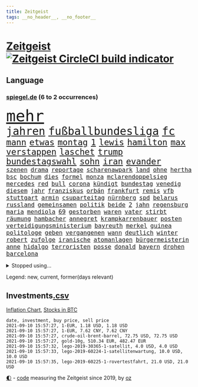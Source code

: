 ```yaml
---
title: Zeitgeist
tags: __no_header__, __no_footer__
---
```


# [Zeitgeist](https://oliz.io/zeitgeist/) [![Zeitgeist CircleCI build indicator](https://circleci.com/gh/ooz/zeitgeist.svg?style=shield)](https://circleci.com/gh/ooz/zeitgeist)

## Language

<h3><a href="https://www.spiegel.de" target="_blank">spiegel.de</a> (6 to 2 occurrences)</h3>
<p style="font-family:monospace">
<span style="font-size:32pt"><a href="news_links.html#mehr" class="current">mehr</a></span>
<br>
<span style="font-size:22pt"><a href="news_links.html#jahren" class="current">jahren</a></span>
<span style="font-size:22pt"><a href="news_links.html#fußballbundesliga" class="current">fußballbundesliga</a></span>
<span style="font-size:22pt"><a href="news_links.html#fc" class="current">fc</a></span>
<br>
<span style="font-size:17pt"><a href="news_links.html#mann" class="current">mann</a></span>
<span style="font-size:17pt"><a href="news_links.html#etwas" class="current">etwas</a></span>
<span style="font-size:17pt"><a href="news_links.html#montag" class="current">montag</a></span>
<span style="font-size:17pt"><a href="news_links.html#1" class="current">1</a></span>
<span style="font-size:17pt"><a href="news_links.html#lewis" class="current">lewis</a></span>
<span style="font-size:17pt"><a href="news_links.html#hamilton" class="current">hamilton</a></span>
<span style="font-size:17pt"><a href="news_links.html#max" class="current">max</a></span>
<span style="font-size:17pt"><a href="news_links.html#verstappen" class="current">verstappen</a></span>
<span style="font-size:17pt"><a href="news_links.html#laschet" class="current">laschet</a></span>
<span style="font-size:17pt"><a href="news_links.html#trump" class="current">trump</a></span>
<span style="font-size:17pt"><a href="news_links.html#bundestagswahl" class="current">bundestagswahl</a></span>
<span style="font-size:17pt"><a href="news_links.html#sohn" class="current">sohn</a></span>
<span style="font-size:17pt"><a href="news_links.html#iran" class="current">iran</a></span>
<span style="font-size:17pt"><a href="news_links.html#evander" class="new">evander</a></span>
<br>
<span style="font-size:12pt"><a href="news_links.html#szenen" class="current">szenen</a></span>
<span style="font-size:12pt"><a href="news_links.html#drama" class="current">drama</a></span>
<span style="font-size:12pt"><a href="news_links.html#reportage" class="current">reportage</a></span>
<span style="font-size:12pt"><a href="news_links.html#scharenawpark" class="new">scharenawpark</a></span>
<span style="font-size:12pt"><a href="news_links.html#land" class="current">land</a></span>
<span style="font-size:12pt"><a href="news_links.html#ohne" class="current">ohne</a></span>
<span style="font-size:12pt"><a href="news_links.html#hertha" class="current">hertha</a></span>
<span style="font-size:12pt"><a href="news_links.html#bsc" class="current">bsc</a></span>
<span style="font-size:12pt"><a href="news_links.html#bochum" class="current">bochum</a></span>
<span style="font-size:12pt"><a href="news_links.html#dies" class="current">dies</a></span>
<span style="font-size:12pt"><a href="news_links.html#formel" class="current">formel</a></span>
<span style="font-size:12pt"><a href="news_links.html#monza" class="current">monza</a></span>
<span style="font-size:12pt"><a href="news_links.html#mclarendoppelsieg" class="new">mclarendoppelsieg</a></span>
<span style="font-size:12pt"><a href="news_links.html#mercedes" class="current">mercedes</a></span>
<span style="font-size:12pt"><a href="news_links.html#red" class="current">red</a></span>
<span style="font-size:12pt"><a href="news_links.html#bull" class="current">bull</a></span>
<span style="font-size:12pt"><a href="news_links.html#corona" class="current">corona</a></span>
<span style="font-size:12pt"><a href="news_links.html#kündigt" class="current">kündigt</a></span>
<span style="font-size:12pt"><a href="news_links.html#bundestag" class="current">bundestag</a></span>
<span style="font-size:12pt"><a href="news_links.html#venedig" class="current">venedig</a></span>
<span style="font-size:12pt"><a href="news_links.html#diesem" class="current">diesem</a></span>
<span style="font-size:12pt"><a href="news_links.html#jahr" class="current">jahr</a></span>
<span style="font-size:12pt"><a href="news_links.html#franziskus" class="current">franziskus</a></span>
<span style="font-size:12pt"><a href="news_links.html#orbán" class="current">orbán</a></span>
<span style="font-size:12pt"><a href="news_links.html#frankfurt" class="current">frankfurt</a></span>
<span style="font-size:12pt"><a href="news_links.html#remis" class="current">remis</a></span>
<span style="font-size:12pt"><a href="news_links.html#vfb" class="current">vfb</a></span>
<span style="font-size:12pt"><a href="news_links.html#stuttgart" class="current">stuttgart</a></span>
<span style="font-size:12pt"><a href="news_links.html#armin" class="current">armin</a></span>
<span style="font-size:12pt"><a href="news_links.html#csuparteitag" class="new">csuparteitag</a></span>
<span style="font-size:12pt"><a href="news_links.html#nürnberg" class="current">nürnberg</a></span>
<span style="font-size:12pt"><a href="news_links.html#spd" class="current">spd</a></span>
<span style="font-size:12pt"><a href="news_links.html#belarus" class="current">belarus</a></span>
<span style="font-size:12pt"><a href="news_links.html#russland" class="current">russland</a></span>
<span style="font-size:12pt"><a href="news_links.html#gemeinsamen" class="current">gemeinsamen</a></span>
<span style="font-size:12pt"><a href="news_links.html#politik" class="current">politik</a></span>
<span style="font-size:12pt"><a href="news_links.html#beide" class="current">beide</a></span>
<span style="font-size:12pt"><a href="news_links.html#2" class="current">2</a></span>
<span style="font-size:12pt"><a href="news_links.html#jahn" class="current">jahn</a></span>
<span style="font-size:12pt"><a href="news_links.html#regensburg" class="current">regensburg</a></span>
<span style="font-size:12pt"><a href="news_links.html#maria" class="current">maria</a></span>
<span style="font-size:12pt"><a href="news_links.html#mendiola" class="new">mendiola</a></span>
<span style="font-size:12pt"><a href="news_links.html#69" class="current">69</a></span>
<span style="font-size:12pt"><a href="news_links.html#gestorben" class="current">gestorben</a></span>
<span style="font-size:12pt"><a href="news_links.html#waren" class="current">waren</a></span>
<span style="font-size:12pt"><a href="news_links.html#vater" class="current">vater</a></span>
<span style="font-size:12pt"><a href="news_links.html#stirbt" class="current">stirbt</a></span>
<span style="font-size:12pt"><a href="news_links.html#räumung" class="new">räumung</a></span>
<span style="font-size:12pt"><a href="news_links.html#hambacher" class="new">hambacher</a></span>
<span style="font-size:12pt"><a href="news_links.html#annegret" class="current">annegret</a></span>
<span style="font-size:12pt"><a href="news_links.html#krampkarrenbauer" class="current">krampkarrenbauer</a></span>
<span style="font-size:12pt"><a href="news_links.html#posten" class="current">posten</a></span>
<span style="font-size:12pt"><a href="news_links.html#verteidigungsministerium" class="current">verteidigungsministerium</a></span>
<span style="font-size:12pt"><a href="news_links.html#bayreuth" class="current">bayreuth</a></span>
<span style="font-size:12pt"><a href="news_links.html#merkel" class="current">merkel</a></span>
<span style="font-size:12pt"><a href="news_links.html#guinea" class="current">guinea</a></span>
<span style="font-size:12pt"><a href="news_links.html#politologe" class="current">politologe</a></span>
<span style="font-size:12pt"><a href="news_links.html#geben" class="current">geben</a></span>
<span style="font-size:12pt"><a href="news_links.html#vergangenen" class="current">vergangenen</a></span>
<span style="font-size:12pt"><a href="news_links.html#wann" class="current">wann</a></span>
<span style="font-size:12pt"><a href="news_links.html#deutlich" class="current">deutlich</a></span>
<span style="font-size:12pt"><a href="news_links.html#winter" class="current">winter</a></span>
<span style="font-size:12pt"><a href="news_links.html#robert" class="current">robert</a></span>
<span style="font-size:12pt"><a href="news_links.html#zufolge" class="current">zufolge</a></span>
<span style="font-size:12pt"><a href="news_links.html#iranische" class="current">iranische</a></span>
<span style="font-size:12pt"><a href="news_links.html#atomanlagen" class="new">atomanlagen</a></span>
<span style="font-size:12pt"><a href="news_links.html#bürgermeisterin" class="current">bürgermeisterin</a></span>
<span style="font-size:12pt"><a href="news_links.html#anne" class="current">anne</a></span>
<span style="font-size:12pt"><a href="news_links.html#hidalgo" class="new">hidalgo</a></span>
<span style="font-size:12pt"><a href="news_links.html#terroristen" class="current">terroristen</a></span>
<span style="font-size:12pt"><a href="news_links.html#posse" class="new">posse</a></span>
<span style="font-size:12pt"><a href="news_links.html#donald" class="current">donald</a></span>
<span style="font-size:12pt"><a href="news_links.html#bayern" class="current">bayern</a></span>
<span style="font-size:12pt"><a href="news_links.html#drohen" class="current">drohen</a></span>
<span style="font-size:12pt"><a href="news_links.html#barcelona" class="current">barcelona</a></span>
</p>
<details>
<summary>Stopped using...</summary>
<p class="former" style="font-size:12pt">
ebenfalls(326) netzwerken(326) normal(326) coronatest(325) gestohlen(325) johnson(325) streicht(325) aktien(324) bedeuten(324) gemeinden(324) legte(324) republikanische(324) treibt(324) a2(323) aufgefallen(323) bundestags(323) chinesischer(323) coronaimpfstoffe(323) gehalt(323) gerhard(323) gesunken(323) influencer(323) linie(323) mächtige(323) niveau(323) weitergeht(323) auslöser(322) erlaubt(322) gemessen(322) haseloff(322) nannte(322) protest(322) reiner(322) unterschiede(322) walter(322) anstieg(321) brutale(321) daraufhin(321) draußen(321) herdenimmunität(321) sicherheitsbehörden(321) tieren(321) unserem(321) vergeben(321) wählt(321) ziele(321) zwingt(321) ausgang(320) beschimpft(320) diskussion(320) enger(320) gewissen(320) kippen(320) lisa(320) scheinen(320) abgeordneten(319) arbeitsplatz(319) beleidigungen(319) bielefeld(319) brücke(319) elefanten(319) globalen(319) jörg(319) luis(319) meuthen(319) missachtet(319) nachwuchs(319) scheidet(319) schröder(319) solle(319) streitkräfte(319) taten(319) usjustizministerium(319) verriet(319) viertel(319) vision(319) wolfgang(319) zoll(319) äthiopien(319) 48(318) attentat(318) augen(318) erstaunlich(318) forderung(318) geldstrafe(318) harter(318) nicola(318) oppositionellen(318) ronald(318) schriftstellerin(318) schulkinder(318) stellten(318) temperaturen(318) tourismus(318) verlegt(318) vorschläge(318) 42(317) deutlichen(317) doktorarbeit(317) dominiert(317) emotional(317) explodieren(317) flughäfen(317) freiheitsstrafe(317) gaga(317) gleiche(317) grenzen(317) kostenlose(317) kretschmer(317) längere(317) maß(317) riss(317) spanischen(317) tiktok(317) tweet(317) versehentlich(317) wehrte(317) zweitligist(317) äußerst(317) aufregung(316) beschließen(316) bodo(316) coronainfektionen(316) dienen(316) entlassen(316) favoriten(316) gekündigt(316) gerecht(316) meghan(316) monatelang(316) moore(316) natur(316) planeten(316) ramelow(316) umwelt(316) usschauspielerin(316) uswirtschaft(316) zustand(316) 27(315) ausflug(315) beschwerden(315) konjunktur(315) käufer(315) lager(315) länderchefs(315) möglichst(315) partys(315) passt(315) rollstuhl(315) sohnes(315) studium(315) umgehend(315) umweltministerin(315) usgericht(315) verfolgte(315) verhindert(315) verurteilen(315) warentest(315) zwang(315) überprüft(315) 2017(314) aufhebung(314) betrug(314) drohte(314) feier(314) finanziell(314) freiwillige(314) gedauert(314) geistliche(314) genutzt(314) höchst(314) lüge(314) mutige(314) verbringen(314) verletzung(314) vorzeitige(314) wahlbetrug(314) coronaschnelltests(313) ehefrau(313) gast(313) herzogin(313) oliver(313) schmidt(313) sven(313) umsatz(313) verschiebt(313) weltverband(313) werkzeug(313) woran(313) zuständige(313) annehmen(312) auseinandersetzungen(312) beachten(312) befand(312) brauchte(312) brown(312) brutal(312) entsteht(312) heran(312) hotels(312) sache(312) weltgesundheitsorganisation(312) wirtschaftlichen(312) bestellt(311) brinkhaus(311) chinesische(311) coronatests(311) datenanalyse(311) historische(311) koch(311) lieben(311) mut(311) ralph(311) unionsfraktionschef(311) vorstandschef(311) aufruf(310) flüchten(310) fußballprofi(310) geburt(310) gelöst(310) irans(310) medikamente(310) mitteln(310) normalität(310) oma(310) parlamentswahl(310) psychische(310) taiwan(310) teamkollegen(310) üben(310) attila(309) entscheidende(309) hildmann(309) nawalnys(309) negativen(309) oppositionelle(309) privat(309) schlagzeilen(309) zusammenarbeit(309) berüchtigten(308) dieselskandal(308) frachter(308) gewässern(308) laura(308) normale(308) ratgeberkolumne(308) schönsten(308) shutdown(308) stelle(308) wuhan(308) beschossen(307) chefin(307) konzentrieren(307) spüren(307) taktik(307) zigaretten(307) 52(306) barack(306) christdemokraten(306) demonstrationen(306) geländewagen(306) skepsis(306) vermeintlichen(306) 23(305) ermittlern(305) gästen(305) näher(305) perfekte(305) tatverdächtigen(305) womit(305) 54(304) gründung(304) nachweis(304) segen(304) zusammenhalt(304) zwischenzeitlich(304) extremen(303) genehmigt(303) nerven(303) schlechtes(303) afrikanischen(302) echten(302) erschöpft(302) green(302) grundgesetz(302) lernt(302) letztes(302) loswerden(302) prinzip(302) transporter(302) landete(301) nationalteam(301) sturgeon(301) verkehrschaos(301) dominanz(300) fehlern(300) negative(300) pfund(300) testet(300) aufstellen(299) spotify(299) aufarbeitung(298) erkrankten(298) erschießt(298) janine(298) kostenlos(298) uni(298) apotheken(297) dachten(297) eindämmung(297) gewahrsam(297) kate(297) wölfe(297) zusammenstoß(297) kippt(296) prompt(296) registrieren(296) landesweit(295) sergio(295) unterschrieben(295) wohnort(295) 40000(294) arminia(294) ergebnissen(294) fortsetzung(294) französischer(294) wütende(294) dreieinhalb(293) einbruch(293) justizminister(293) bangt(292) coronaviruspandemie(292) strengen(292) vorbereitung(292) wendet(292) general(291) riskant(291) feuert(290) mitarbeiterin(290) tätern(290) hafen(289) vertagt(289) betreibt(288) freiwilligen(288) jacob(288) kapitel(288) kräfte(288) syrer(288) automatisch(287) einblick(287) insolvenz(287) schneiden(287) schwung(287) steigern(287) tansania(287) telegram(287) tinder(287) 2010(285) seuche(285) coronaauflagen(284) uhaft(284) feierten(283) insolvenzen(283) krisen(283) kassieren(282) kandidatur(281) royale(281) schritten(281) sprung(281) tony(281) hinweis(280) kriegsverbrechen(280) pleitewelle(280) staatlichen(280) vereidigt(280) 2009(279) anfühlt(279) beschuldigte(279) angewiesen(278) thüringer(278) abiy(277) beobachtung(277) unterstützte(277) ursprünglich(277) erforscht(276) erprobt(275) prägte(275) vertraute(274) spionage(273) vorgenommen(273) geist(272) sank(272) tanzen(272) herausforderungen(271) tigray(271) inselstaat(270) wettert(270) bbc(269) service(269) inhaftierten(267) segeln(267) christina(266) karliczek(266) roethe(266) ufer(266) disziplin(265) tragische(265) olympiasiegerin(264) sicherheitsvorkehrungen(264) weiterkommen(264) päckchen(263) dobrindt(261) empfänger(261) querdenkern(259) clooney(257) marine(257) sammeln(257) hitler(255) klares(255) fabian(253) koblenz(253) bären(252) podest(252) theoretisch(251) prüfer(249) rückte(249) befunden(247) page(247) nachkommen(246) reif(245) morrison(243) spione(243) handgranate(242) bundestagsabgeordnete(240) londons(240) rekorde(240) astrazenecaimpfstoff(239) aufgespürt(238) ehrt(233) ios(233) wissler(233) hungern(232) inhaftierung(232) sms(229) serviert(227) lieferketten(226) norditalien(226) straflager(225) dosis(224) ausgegangen(223) urlaubsinsel(223) glücklicher(220) hacken(220) monarchin(220) commerzbank(219) testpflicht(219) unterschrift(218) höheres(217) verbraucht(216) franken(214) zwingend(211) exprofi(209) währung(209) hochansteckende(208) amazons(207) häusern(206) sondersitzung(205) turnerin(205) fotografiert(204) schuf(203) ostdeutsche(202) fuhren(201) datingapp(200) expräsidenten(200) falschaussagen(199) management(198) pokal(198) anreize(197) mediatorin(196) trinken(196) karriereende(195) wählern(194) desinformation(193) aufgebrochen(192) bundesweiten(192) ergab(190) grab(190) nachgebessert(189) stören(189) konkreter(188) tierschutz(188) abberufen(187) auge(187) geschrumpft(187) alfons(185) hörmann(185) solidarisieren(185) börsengang(183) panzer(183) beurlaubt(182) millionenstrafe(182) palästinensern(181) elektronischen(180) impfschutz(180) myanmars(180) militärjunta(179) gereicht(178) magische(178) ambitioniertes(177) turbulenzen(177) neuanfang(176) verruf(175) angriffs(174) schiedsrichterinnen(174) missbrauchsvorwürfen(173) fluggesellschaft(172) indigenen(171) arroganz(170) auswirkt(170) begleitete(170) grundrechte(170) mitgebracht(169) oprah(169) wildnis(169) winfrey(169) bestsellerautor(168) ruin(166) verstörend(166) beeindruckt(165) don't(165) kritischer(165) typ(165) zurückholen(165) schlangenlinien(164) aufzuheben(163) buffett(161) freizugeben(161) warren(161) impfpässe(160) elfjährigen(159) katalanen(158) übersehen(157) zdfintendant(156) ärmsten(156) südosten(155) redaktion(154) adams(153) erklärungsnot(153) lokführern(153) coronarestriktionen(152) sagten(151) anziehen(150) bewirbt(150) rinder(150) ukrainischen(150) gekracht(149) unverantwortlich(149) bargeld(147) topfavorit(147) sicherheitslücke(146) ermittlungsverfahren(144) l(144) ausreichen(143) negativer(143) reisenden(143) dingen(142) gebeten(142) verbotenen(142) sexuellem(141) stammspieler(139) long(138) methan(138) escooter(137) forscht(137) passau(137) rekordtief(136) mittelamerika(135) streaming(135) vehement(135) regionale(133) luftfilter(132) pillen(132) höchster(131) kompetenzen(130) käse(130) stocken(129) drittstaaten(128) steinzeit(128) kubicki(126) gew(124) linda(124) querdenkerdemos(124) willkommen(124) zugunglück(124) vorgesetzten(123) begründete(122) nett(122) aufhören(121) uneins(120) fasst(119) verabschiedete(119) inland(117) unwürdige(117) verwirrt(117) vollzieht(117) club(115) geplanter(114) mundnasenschutz(113) überflüssig(113) ehrgeizigere(112) notwendigen(111) eingeschläfert(110) springreiten(110) klagte(109) lebensgefährlichen(109) maßstab(109) spitzenkandidatur(109) geschleudert(108) spritzen(107) anfangs(106) berechnungen(106) genesen(106) vorbehalt(106) 31jährigen(105) disziplinen(105) kahn(105) massentests(105) simone(105) cotrainer(104) nördlich(104) beschlossene(103) haaren(102) stolpert(102) weltklimarat(102) cdukanzlerkandidaten(101) moldau(100) zurückzukehren(100) benötigten(99) rauschgift(99) stromerzeugung(99) svenja(99) catherine(97) co₂preis(97) gefängnisstrafen(97) vierjähriger(97) bildungsminister(96) spiegelanalyse(96) vorgedrungen(96) rentnern(94) ungeliebten(94) disziplinarkammer(93) färbt(92) profiklubs(92) bremste(91) düsteres(91) heben(91) populistischen(91) ankam(90) aussetzung(90) dauerproblem(90) familienurlaub(90) maaßens(90) tonne(90) argentinische(89) asphalt(89) durchbruch(89) geprellt(89) absolute(88) heizöl(88) israelischer(88) mutiger(88) reguläre(88) reife(88) werdenden(88) älterer(88) alleinerziehende(87) ausgezählt(87) bailey(87) basteln(87) klemmt(87) obamas(87) tattoos(87) bearbeitet(86) geschehnisse(86) kaufte(86) kontern(85) mentale(85) mtv(85) olympiamedaillen(85) agnes(84) bundesfinanzhof(84) datingportal(84) eingeladen(84) flugverkehr(84) hebamme(84) herrn(84) kontinent(84) maier(84) pedro(84) pop(84) bezahlten(83) heißer(83) legal(83) linkenbundestagsabgeordnete(83) quartalsverlust(83) autofahrern(82) erreichten(82) kurzstreckenflüge(82) luftfahrt(82) testzentren(82) ängste(82) anlaufen(81) hergestellte(81) hilbert(81) malen(81) ausbildungsplätze(80) down(80) psyche(80) quittung(80) syrern(80) wall(80) abgeschrieben(79) brutalität(79) doppelbesteuerung(79) dünner(79) forscherin(79) leonie(79) beweist(78) einwanderer(78) lehnte(78) zurückgeschickt(78) agüero(77) cnn(77) empfängerinnen(77) again(76) landesliste(76) plagiatsvorwürfe(76) treffern(76) weser(76) wettkampf(76) aktionäre(75) auflösen(75) litauens(75) messern(75) offengelegt(75) schweinen(75) jacht(74) verwandeln(74) basieren(73) bezichtigt(73) coronabürgertests(73) formiert(73) immunisierungsquote(73) parkplatz(73) reserve(73) umfang(73) vatikans(73) abschieben(72) befragung(72) biles(72) ifoumfrage(72) linkenabgeordneten(72) mitspielt(72) psychologen(72) umweltschäden(72) wahlfälschung(72) analysieren(71) bevorzugt(71) entwerfen(71) rufmord(71) ausgestellt(70) exilbelarussen(70) linkenabgeordnete(70) marktführer(70) olympiapremiere(70) oppositionsführerin(70) abgekommen(69) appentwickler(69) flair(69) schmetterlinge(69) spaziergänger(69) zunehmender(69) alibi(68) biss(68) county(68) epidemischen(68) hit(68) südtirol(68) co₂preise(67) einfachsten(67) eröffnung(67) gefährliches(67) geordnet(67) heiß(67) netzwerks(67) schultern(67) selbstvermarktung(67) tarife(67) trainingslager(67) verhungern(67) wahlkampfendspurt(67) asylanträge(66) auszumachen(66) exmanager(66) fortsetzen(66) hilfsgelder(66) quatsch(66) sanktionsdrohungen(66) tuchels(66) twittern(66) wohngebäude(66) adac(65) angeblichem(65) arte(65) begegnungen(65) bundesfinanzminister(65) mafiaboss(65) rereportage(65) umgestürzte(65) zentralbank(65) angebracht(64) entschärfen(64) indigene(64) qantas(64) auktionshäuser(63) deutschlandkoalition(63) fehlenden(63) frühzeitig(63) maul(63) ausländern(62) boko(62) dhl(62) fleischkonzern(62) geleitet(62) haram(62) präsidium(62) seither(62) staatspräsidenten(62) verseucht(62) vorprodukten(62) kriegswaffen(61) ruckelig(61) sifan(61) zufluchtsort(61) glaubten(60) onlineplattform(60) talibanoffensive(60) verbliebene(60) vetter(60) abstände(59) alarmbereitschaft(59) erbeutet(59) liebt(59) squad(59) abbildungen(58) ausnahme(58) gerichten(58) helferin(58) historischem(58) vizeministerpräsident(58) ruht(57) verabschieden(57) akkreditierung(56) begleitung(56) erfolgreiches(56) gewitterrisiko(56) kannibale(56) nicaragua(56) ortega(56) tankstelle(56) usbundesstaats(56) besetzten(55) campo(55) erwähnt(55) getrieben(55) nutztieren(55) schimpft(55) vorwarnung(55) achtjähriger(54) extremer(54) impfzertifikate(54) schrumpft(54) coronadeltavariante(53) ordentlich(53) schwiegervater(53) seenot(53) wesentlich(53) banes(52) bratwurst(52) coronafall(52) darknet(52) eifel(52) reibungslos(52) scooterunfall(52) kämpften(51) prangern(51) strobl(51) verwandten(51) zeitungen(51) 18000(50) deltamutation(50) emaus(50) hollywoodstar(50) verharmlost(50) vilnius(50) ausgeübt(49) bessert(49) betriebssystem(49) gewitterfront(49) handlungsbedarf(49) canadier(48) düster(48) ostwestfalen(48) ressort(48) sortieren(48) spdfraktion(48) 9(47) brot(47) fazit(47) great(47) infrastrukturpaket(47) motivieren(47) petflaschen(47) streitpunkte(47) umwirbt(47) urabstimmung(47) vaart(47) bamf(46) dramen(46) onlinewerbung(46) verfehlen(46) beschuldigungen(45) defender(45) ferienzeit(45) festgehalten(45) kriegsherr(45) malaika(45) mihambo(45) rekordzahl(45) schienennetz(45) steven(45) verbunden(45) weitspringerin(45) weitsprung(45) a5(44) gigafactory(44) schimpfte(44) wahlkampfthema(44) bewältigung(43) elfmeterschießen(43) grüßt(43) herstellen(43) komplizierten(43) kontinuierlich(43) spielberg(43) ausnahmespieler(42) billion(42) drehbuchautor(42) norm(42) produktionsfirma(42) 1300(41) angreifen(41) hitzerekord(41) kürzen(41) rekordwert(41) verprügelte(41) vordergrund(41) wetterbedingungen(41) überfluteten(41) afghanistanrückkehrer(40) beendigung(40) förderte(40) grenzschließungen(40) marschieren(40) parlamentarischer(40) tauchte(40) viertelmillion(40) zurückgewinnen(40) ansteckenden(39) rapperin(39) antike(38) zunehmenden(38) zurückgehen(38) aiwangers(37) tiefflug(37) zusatzeinnahmen(37) brandenburgische(36) coronastrategie(36) eingefahren(36) geplündert(36) gesungen(36) kopiert(36) lehrergewerkschaft(36) sendebetrieb(36) voigt(36) zentren(36) zuschauende(36) 78jährige(35) alternden(35) cartoonisten(35) eddy(35) karrierecoaches(35) passagen(35) robinhood(35) staatsanwaltschaften(35) unbeschwert(35) champagner(34) evans(34) kanadier(34) operiert(34) parlamentarische(34) präsentierte(34) versionen(34) bemängeln(33) dfbpokals(33) zuma(33) ältester(33) adresse(32) bundestages(32) hausarbeit(32) krönung(32) legend(32) lesung(32) pakt(32) 24jährigen(31) hilfslieferungen(31) larry(31) touristenmassen(31) türkischem(31) verkürzte(31) zähne(31) ätna(31) litt(30) medizinischer(30) missbrauchsfall(30) plagiatsverdacht(30) textstellen(30) bestattet(29) onlinebroker(29) sapporo(29) umfangreiche(29) anarchistische(28) betrügerbande(28) iphonenutzer(28) katastrophenfall(28) mandat(28) mittels(28) sandra(28) starspieler(28) gelb(27) geplantem(27) nationalparks(27) persischen(27) appellieren(26) fußballturnier(26) koalitionen(26) kubaner(26) no(26) notfall(26) schlamm(26) einführung(25) planet(25) schweizerin(25) sorgten(25) streaminganbieter(25) gebiete(24) verhaftungen(24) impfanmeldungen(23) kolumbianische(23) nordrheinwestfalens(23) polnischen(23) winde(23) stromausfällen(22) sturzfluten(22) allgemeinwissen(21) glaubwürdig(21) imbiss(21) kreuzfahrtschiffe(21) missbrauchsvorwürfe(21) ramaphosa(21) soforthilfe(21) spielzeugkonzern(21) sportlern(21) veröffentlichen(21) wissenstest(21) beirut(20) buchen(20) dachgesellschaft(20) klimaprogramm(20) kollision(20) regelwerk(20) topmanager(20) vereinbar(20) vwdieselskandal(20) völker(20) 49jährige(19) badegast(19) dlrg(19) handballer(19) kostenlosen(19) ministerpräsidentenkonferenz(19) vermehren(19) vibrionen(19) wohnungsfenster(19) 87(18) dächer(18) kontroverse(18) sportart(18) 80jähriger(17) begreifen(17) beschädigte(17) bianca(17) gebannt(17) hello(17) jacobs(17) lies(17) stallion(17) thee(17) entzieht(16) gehörten(16) komitee(16) megan(16) sportarten(16) stolberg(16) unzeit(16) einsam(15) entlastung(15) erbeutete(15) fahrweise(15) gewichtheber(15) glänzen(15) ravensburg(15) zerstörten(15) aufgeregt(14) auslandsvertretung(14) flutfolgen(14) judo(14) kajakvierer(14) liveblog(14) nena(14) olympiaüberblick(14) olympionikin(14) rauhe(14) skateboarderin(14) sommerspielen(14) totalschaden(14) abitur(13) aigner(13) angestiegen(13) baseball(13) geräten(13) straßenverkehrsordnung(13) verfassungsbeschwerden(13) wassermangel(13) wellbrock(13) befürwortet(12) brandkatastrophe(12) pferde(12) recycelten(12) schauer(12) staatsmedien(12) verprellt(12) asiens(11) betrunkene(11) bezog(11) fegt(11) gibt's(11) gräueltaten(11) stellvertreter(11) umweltministerium(11) unterirdische(11) verwüsteten(11)
</p>
</details>
<p>Legend: <span class="new">new</span>, <span class="current">current</span>, <span class="former">former(days relevant)</span></p>

## Investments[.csv](investments.csv)

[Inflation Chart](https://inflationchart.com),
[Stocks in BTC](https://stonksinbtc.xyz/)

```
date, investment, buy price, sell price
2021-09-10 15:57:27, 1-EUR, 1.18 USD, 1.18 USD
2021-09-10 15:57:27, 1-EUR, 7.62 CNY, 7.62 CNY
2021-09-10 15:57:27, crude-oil-brent-barrel, 72.75 USD, 72.75 USD
2021-09-10 15:57:27, gold-10g, 510.34 EUR, 482.47 EUR
2021-09-10 15:57:32, lego-2019-30365-1-satellit, 4.0 USD, 4.0 USD
2021-09-10 15:57:33, lego-2019-60224-1-satellitenwartung, 10.0 USD, 10.0 USD
2021-09-10 15:57:35, lego-2019-60225-1-rovertestfahrt, 21.0 USD, 21.0 USD
```

<footer>
<a href="javascript:toggleTheme()" class="nav">🌓</a>
- <a href="https://github.com/ooz/zeitgeist">code</a> measuring the Zeitgeist since 2019, by <a href="https://oliz.io">oz</a>
</footer>
